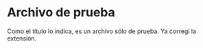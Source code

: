 # Archivo de prueba 

Como el título lo indica, es un archivo sólo de prueba.
Ya corregí la extensión.
